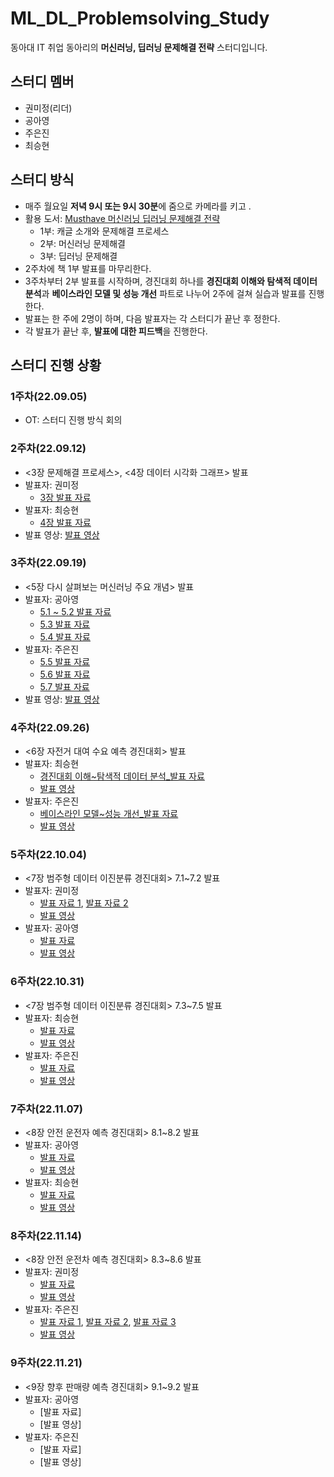 # ML_DL_Problemsolving_Study
동아대 IT 취업 동아리의 **머신러닝, 딥러닝 문제해결 전략** 스터디입니다.

## 스터디 멤버
- 권미정(리더)
- 공아영
- 주은진
- 최승현

## 스터디 방식
- 매주 월요일 **저녁 9시 또는 9시 30분**에 줌으로 카메라를 키고 .
- 활용 도서: [Musthave 머신러닝 딥러닝 문제해결 전략](https://han.gl/oyGvZl)
  - 1부: 캐글 소개와 문제해결 프로세스
  - 2부: 머신러닝 문제해결
  - 3부: 딥러닝 문제해결
- 2주차에 책 1부 발표를 마무리한다.
- 3주차부터 2부 발표를 시작하며, 경진대회 하나를 **경진대회 이해와 탐색적 데이터 분석**과 **베이스라인 모델 및 성능 개선** 파트로 나누어 2주에 걸쳐 실습과 발표를 진행한다.
- 발표는 한 주에 2명이 하며, 다음 발표자는 각 스터디가 끝난 후 정한다.
- 각 발표가 끝난 후, **발표에 대한 피드백**을 진행한다.

## 스터디 진행 상황
### 1주차(22.09.05)
- OT: 스터디 진행 방식 회의

### 2주차(22.09.12)
- <3장 문제해결 프로세스>, <4장 데이터 시각화 그래프> 발표
- 발표자: 권미정
    - [3장 발표 자료](https://mjrecord.tistory.com/14)
- 발표자: 최승현
    - [4장 발표 자료](https://vulter3653.tistory.com/21)
- 발표 영상: [발표 영상](https://drive.google.com/file/d/1k_P7g_2Sftp-tPDFzmukH8xOU2Y9KwMs/view?usp=sharing)

### 3주차(22.09.19)
- <5장 다시 살펴보는 머신러닝 주요 개념> 발표
- 발표자: 공아영
  - [5.1 ~ 5.2 발표 자료](https://gongboogi.tistory.com/4)
  - [5.3 발표 자료](https://gongboogi.tistory.com/5?category=1000829)
  - [5.4 발표 자료](https://gongboogi.tistory.com/6?category=1000829)
- 발표자: 주은진
  - [5.5 발표 자료](https://dunedine.tistory.com/4)
  - [5.6 발표 자료](https://dunedine.tistory.com/5?category=1100151)
  - [5.7 발표 자료](https://dunedine.tistory.com/6?category=1100151)
- 발표 영상: [발표 영상](https://drive.google.com/file/d/1nXsuMrjtPPi0Vgrb8c70hOWPCbcfevoK/view?usp=sharing)

### 4주차(22.09.26)
- <6장 자전거 대여 수요 예측 경진대회> 발표
- 발표자: 최승현
  - [경진대회 이해~탐색적 데이터 분석_발표 자료](https://vulter3653.tistory.com/22)
  - [발표 영상](https://drive.google.com/file/d/1DTxy2FmG7RyXBaORuWfm_x6JAerSlTnN/view?usp=sharing)
- 발표자: 주은진
  - [베이스라인 모델~성능 개선_발표 자료](https://dunedine.tistory.com/8?category=1100151)
  - [발표 영상](https://drive.google.com/file/d/1iLLTPEoGX5GKDLUx01aSUCOs8Jkz2hbD/view?usp=sharing)

### 5주차(22.10.04)
- <7장 범주형 데이터 이진분류 경진대회> 7.1~7.2 발표
- 발표자: 권미정
  - [발표 자료 1](https://mjrecord.tistory.com/15?category=1080906), [발표 자료 2](https://mjrecord.tistory.com/16?category=1080906)
  - [발표 영상](https://drive.google.com/file/d/1cTA_tFPTIbFycHXAIh9uB6r9Sc7zULCX/view?usp=sharing)
- 발표자: 공아영
  - [발표 자료](https://gongboogi.tistory.com/7)
  - [발표 영상](https://drive.google.com/file/d/1MiZceCRTKR2ROhTvtOMuzGI-A-VB2bHM/view?usp=sharing)
  
### 6주차(22.10.31)
- <7장 범주형 데이터 이진분류 경진대회> 7.3~7.5 발표
- 발표자: 최승현
  - [발표 자료](https://vulter3653.tistory.com/26)
  - [발표 영상](https://drive.google.com/file/d/1Q88CugtT7qhylbWYYy5TqUZmaPAUYUKR/view?usp=share_link)
- 발표자: 주은진
  - [발표 자료](https://dunedine.tistory.com/9?category=1100151)
  - [발표 영상](https://drive.google.com/file/d/1Ktx1LDb7vkKypw873YeUZLVXurh3jacT/view?usp=share_link)

### 7주차(22.11.07)
- <8장 안전 운전자 예측 경진대회> 8.1~8.2 발표
- 발표자: 공아영
  - [발표 자료](https://gongboogi.tistory.com/8)
  - [발표 영상](https://drive.google.com/file/d/1Lh9rjVg3GXJ4L_eX6SiSD7LZC62ttXmI/view?usp=share_link)
- 발표자: 최승현
  - [발표 자료](https://vulter3653.tistory.com/27)
  - [발표 영상](https://drive.google.com/file/d/1N3svsdzzrzIVNFwyEsWmtZ5Kux1xkf4u/view?usp=share_link)
  
### 8주차(22.11.14)
- <8장 안전 운전차 예측 경진대회> 8.3~8.6 발표
- 발표자: 권미정
  - [발표 자료](https://mjrecord.tistory.com/17)
  - [발표 영상](https://drive.google.com/file/d/13NR0CErRTFlxC9JMXGKdlMQh1M76sd12/view?usp=share_link)
- 발표자: 주은진
  - [발표 자료 1](https://dunedine.tistory.com/11), [발표 자료 2](https://dunedine.tistory.com/12), [발표 자료 3](https://dunedine.tistory.com/13)
  - [발표 영상](https://drive.google.com/file/d/1qR_SXSYh2IQbhHaQfjPjVs5who1akh28/view?usp=share_link)

### 9주차(22.11.21)
- <9장 향후 판매량 예측 경진대회> 9.1~9.2 발표
- 발표자: 공아영
  - [발표 자료]
  - [발표 영상]
- 발표자: 주은진
  - [발표 자료]
  - [발표 영상]
